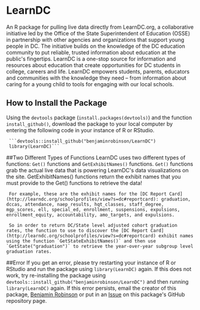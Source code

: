LearnDC
====

An R package for pulling live data directly from LearnDC.org, a collaborative initiative led by the Office of the State Superintendent of Education (OSSE) in partnership with other agencies and organizations that support young people in DC. The initiative builds on the knowledge of the DC education community to put reliable, trusted information about education at the public's fingertips. LearnDC is a one-stop source for information and resources about education that create opportunities for DC students in college, careers and life. LearnDC empowers students, parents, educators and communities with the knowledge they need – from information about caring for a young child to tools for engaging with our local schools.

## How to Install the Package
Using the `devtools` package (`install.packages(devtools)`) and the function `install_github()`, download the package to your local computer by entering the following code in your instance of R or RStudio.

     ```devtools::install_github("benjaminrobinson/LearnDC")
     library(LearnDC)```

##Two Different Types of Functions
LearnDC uses two different types of functions:
	 `Get()` functions and `GetExhibitNames()` functions. `Get()` functions grab the actual live data that is powering LearnDC's data visualizations on the site. GetExhibitNames() functions return the exhibit names that you must provide to the Get() functions to retrieve the data!

	 For example, these are the exhibit names for the [DC Report Card](http://learndc.org/schoolprofiles/view?s=dc#reportcard): graduation, dccas, attendance, naep_results, hqt_classes, staff_degree, mgp_scores, ell, special_ed, enrollment, suspensions, expulsions, enrollment_equity, accountability, amo_targets, and expulsions.

	 So in order to return DC/State level adjusted cohort graduation rates, the function to use to discover the [DC Report Card](http://learndc.org/schoolprofiles/view?s=dc#reportcard) exhibit names using the function `GetStateExhibitNames()` and then use `GetState("graduation")` to retrieve the year-over-year subgroup level graduation rates.

##Error
If you get an error, please try restarting your instance of R or RStudio and run the package using `library(LearnDC)` again. If this does not work, try re-installing the package using `devtools::install_github("benjaminrobinson/LearnDC")` and then running `library(LearnDC)` again. If this error persists, email the creator of this package, [Benjamin Robinson](<mailto:benj.robinson2@gmail.com>) or put in an [Issue](https://github.com/benjaminrobinson/LearnDC/issues) on this package's GitHub repository page.